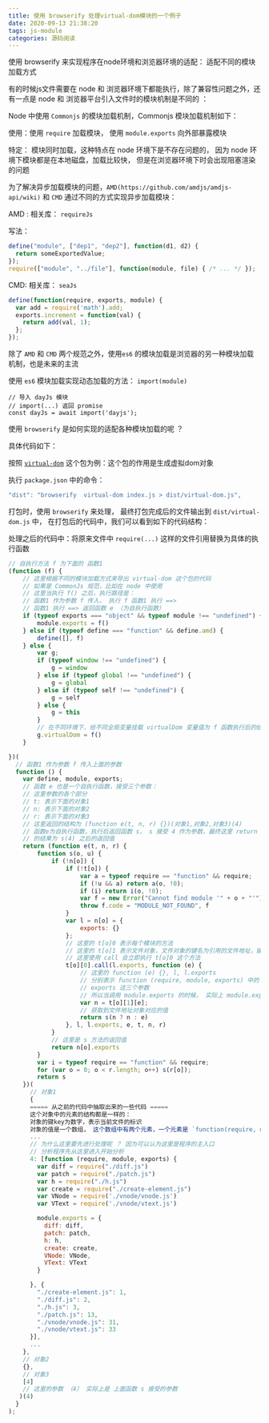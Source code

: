 ```yaml
---
title: 使用 browserify 处理virtual-dom模块的一个例子
date: 2020-09-13 21:38:20
tags: js-module	
categories: 源码阅读
---
```


使用 browserify 来实现程序在node环境和浏览器环境的适配： 适配不同的模块加载方式

有的时候js文件需要在 node 和 浏览器环境下都能执行，除了兼容性问题之外，还有一点是 node 和 浏览器平台引入文件时的模块机制是不同的 ：

Node 中使用 `Commonjs` 的模块加载机制，Commonjs 模块加载机制如下：

使用：使用 `require` 加载模块， 使用 `module.exports` 向外部暴露模块

特定： 模块同时加载，这种特点在 node 环境下是不存在问题的， 因为 node 环境下模块都是在本地磁盘，加载比较快， 但是在浏览器环境下时会出现阻塞渲染的问题

为了解决异步加载模块的问题，`AMD(https://github.com/amdjs/amdjs-api/wiki)`  和 `CMD` 通过不同的方式实现异步加载模块：

AMD   :  相关库： `requireJs`

写法：

```js
define("module", ["dep1", "dep2"], function(d1, d2) {
  return someExportedValue;
});
require(["module", "../file"], function(module, file) { /* ... */ });
```

CMD:  相关库： `seaJs`

``` js
define(function(require, exports, module) {
  var add = require('math').add;
  exports.increment = function(val) {
    return add(val, 1);
  };
});
```

除了 `AMD` 和 `CMD` 两个规范之外，使用`es6`  的模块加载是浏览器的另一种模块加载机制，也是未来的主流

使用 `es6` 模块加载实现动态加载的方法： `import(module)`

```
// 导入 dayJs 模块
// import(...) 返回 promise
const dayJs = await import('dayjs');
```

使用 `browserify` 是如何实现的适配各种模块加载的呢 ？

具体代码如下：

按照 [`virtual-dom`](https://github.com/Matt-Esch/virtual-dom) 这个包为例：这个包的作用是生成虚拟dom对象

执行 `package.json` 中的命令：

```js
"dist": "browserify  virtual-dom index.js > dist/virtual-dom.js",
```

打包时，使用 `browserify` 来处理， 最终打包完成后的文件输出到 `dist/virtual-dom.js` 中， 在打包后的代码中，我们可以看到如下的代码结构：

处理之后的代码中：将原来文件中 `require(...)` 这样的文件引用替换为具体的执行函数

```js
// 自执行方法 f 为下面的 函数1
(function (f) {
    // 这里根据不同的模块加载方式来导出 virtual-dom 这个包的代码
    // 如果是 CommonJs 规范，比如在 node 中使用
    // 这里当执行 f() 之后，执行路径是：
    // 函数1 作为参数 f 传入， 执行 f 函数1 执行 ==>
    // 函数1 执行 ==> 返回函数 e （为自执行函数）
    if (typeof exports === "object" && typeof module !== "undefined") {
        module.exports = f()
    } else if (typeof define === "function" && define.amd) {
        define([], f)
    } else {
        var g;
        if (typeof window !== "undefined") {
            g = window
        } else if (typeof global !== "undefined") {
            g = global
        } else if (typeof self !== "undefined") {
            g = self
        } else {
            g = this
        }
        // 在不同环境下，给不同全局变量挂载 virtualDom 变量值为 f 函数执行后的结果
        g.virtualDom = f()
    }

})(
  // 函数1 作为参数 f 传入上面的参数
  function () {
    var define, module, exports;
    // 函数 e 也是一个自执行函数，接受三个参数：
    // 这里参数的各个部分
    // t: 表示下面的对象1
    // n: 表示下面的对象2
    // r: 表示下面的对象3
    // 这里返回的结构为 (function e(t, n, r) {})(对象1,对象2,对象3)(4)
    // 函数e为自执行函数，执行后返回函数 s， s 接受 4 作为参数，最终这里 return
    // 的结果为 s(4) 之后的返回值
    return (function e(t, n, r) {
        function s(o, u) {
            if (!n[o]) {
                if (!t[o]) {
                    var a = typeof require == "function" && require;
                    if (!u && a) return a(o, !0);
                    if (i) return i(o, !0);
                    var f = new Error("Cannot find module '" + o + "'");
                    throw f.code = "MODULE_NOT_FOUND", f
                }
                var l = n[o] = {
                    exports: {}
                };
                // 这里的 t[o]0 表示每个模块的方法
                // 这里的 t[o]1 表示文件对象，文件对象的键名为引用的文件地址，建值为该文件在对象1中的key
                // 这里使用 call 会立即执行 t[o]0 这个方法
                t[o][0].call(l.exports, function (e) {
                    // 这里的 function (e) {}, l, l.exports 
                    // 分别表示 function (require, module, exports) 中的 require, module,         
                    // exports 这三个参数
                    // 所以当调用 module.exports 的时候， 实际上 module.exports === l.exports
                    var n = t[o][1][e];
                    // 获取到文件地址对象对应的值
                    return s(n ? n : e)
                }, l, l.exports, e, t, n, r)
            }
            // 这里是 s 方法的返回值
            return n[o].exports
        }
        var i = typeof require == "function" && require; 
        for (var o = 0; o < r.length; o++) s(r[o]);
        return s
    })(
      // 对象1
      {
      ===== 从之前的代码中抽取出来的一些代码 =====
      这个对象中的元素的结构都是一样的：
      对象的键key为数字，表示当前文件的标识
      对象的值是一个数组， 这个数组中有两个元素，一个元素是 `function(require, module, exports) {}` 			方法包裹的文件内的方法，另外一个元素是上面文件中使用 require 引用的文件路径和文件标识对象
      ...
      // 为什么这里要先进行处理呢 ？ 因为可以认为这里是程序的主入口
      // 分析程序先从这里进入开始分析
      4: [function (require, module, exports) {
        var diff = require("./diff.js")
        var patch = require("./patch.js")
        var h = require("./h.js")
        var create = require("./create-element.js")
        var VNode = require('./vnode/vnode.js')
        var VText = require('./vnode/vtext.js')

        module.exports = {
          diff: diff,
          patch: patch,
          h: h,
          create: create,
          VNode: VNode,
          VText: VText
        }

      }, {
        "./create-element.js": 1,
        "./diff.js": 2,
        "./h.js": 3,
        "./patch.js": 13,
        "./vnode/vnode.js": 31,
        "./vnode/vtext.js": 33
      }],
      ...
    }, 
    // 对象2
    {}, 
    // 对象3
    [4]
    // 这里的参数 （4） 实际上是 上面函数 s 接受的参数
   )(4)
  }
);
```

